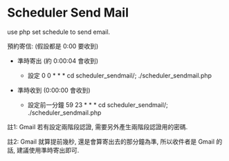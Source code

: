 Scheduler Send Mail
====================

use php set schedule to send email.

預約寄信: (假設都是 0:00 要收到)

* 準時寄出 (約 0:00:04 會收到)
  * 設定 0 0 * * * cd scheduler_sendmail/; ./scheduler_sendmail.php

* 準時收到 (0:00:00 會收到)
  * 設定前一分鐘 59 23 * * * cd scheduler_sendmail/; ./scheduler_sendmail.php


註1: Gmail 若有設定兩階段認證, 需要另外產生兩階段認證用的密碼.

註2: Gmail 就算提前幾秒, 還是會算寄出去的那分鐘為準, 所以收件者是 Gmail 的話, 建議使用準時寄出即可.
